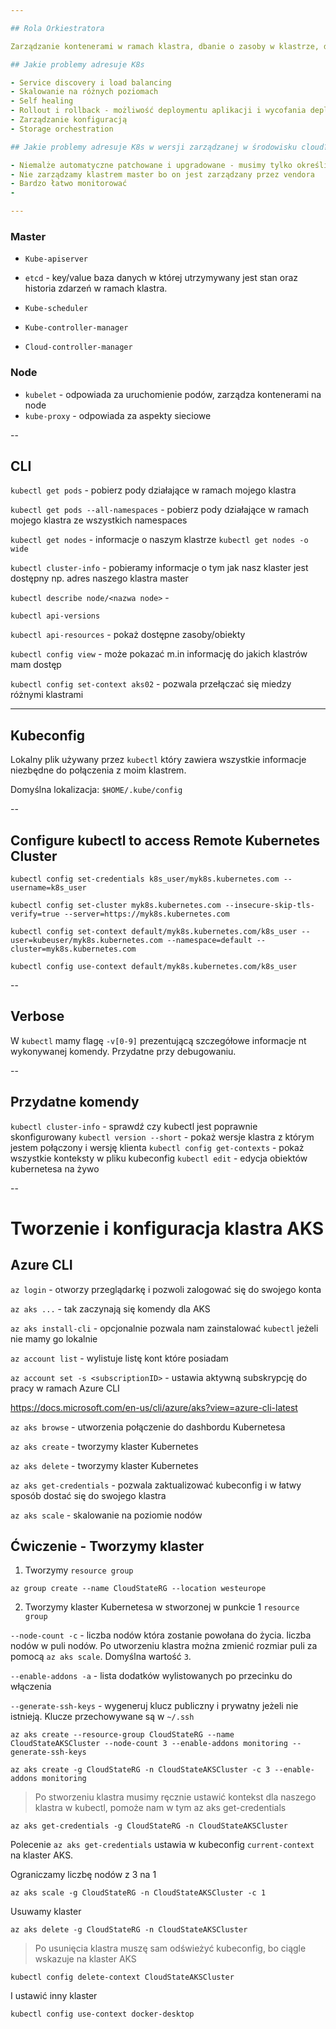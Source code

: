 ```yaml
---

## Rola Orkiestratora

Zarządzanie kontenerami w ramach klastra, dbanie o zasoby w klastrze, deployment, skalowanie, monitoring czy dostęp.

## Jakie problemy adresuje K8s

- Service discovery i load balancing
- Skalowanie na różnych poziomach
- Self healing
- Rollout i rollback - możliwość deploymentu aplikacji i wycofania deploymentu aplikacji jeżeli ten się nie powiódł. Możliwość trzymaniu kilku różnych wersji aplikacji na tym samym klastrze.
- Zarządzanie konfiguracją
- Storage orchestration

## Jakie problemy adresuje K8s w wersji zarządzanej w środowisku cloud?

- Niemalże automatyczne patchowane i upgradowane - musimy tylko określić kiedy to upgrade ma być zastosowany
- Nie zarządzamy klastrem master bo on jest zarządzany przez vendora
- Bardzo łatwo monitorować
-

---
```


### Master

- `Kube-apiserver`

- `etcd` - key/value baza danych w której utrzymywany jest stan oraz historia zdarzeń w ramach klastra.

- `Kube-scheduler`

- `Kube-controller-manager`

- `Cloud-controller-manager`

### Node

- `kubelet` - odpowiada za uruchomienie podów, zarządza kontenerami na node
- `kube-proxy` - odpowiada za aspekty sieciowe

--

## CLI

`kubectl get pods` - pobierz pody działające w ramach mojego klastra

`kubectl get pods --all-namespaces` - pobierz pody działające w ramach mojego klastra ze wszystkich namespaces

`kubectl get nodes` - informacje o naszym klastrze
`kubectl get nodes -o wide`

`kubectl cluster-info` - pobieramy informacje o tym jak nasz klaster jest dostępny np. adres naszego klastra master

`kubectl describe node/<nazwa node>` -

`kubectl api-versions`

`kubectl api-resources` - pokaż dostępne zasoby/obiekty

`kubectl config view` - może pokazać m.in informację do jakich klastrów mam dostęp

`kubectl config set-context aks02` - pozwala przełączać się miedzy różnymi klastrami

---

## Kubeconfig

Lokalny plik używany przez `kubectl` który zawiera wszystkie informacje niezbędne do połączenia z moim klastrem.

Domyślna lokalizacja: `$HOME/.kube/config`

--

## Configure kubectl to access Remote Kubernetes Cluster

`kubectl config set-credentials k8s_user/myk8s.kubernetes.com --username=k8s_user`

`kubectl config set-cluster myk8s.kubernetes.com --insecure-skip-tls-verify=true --server=https://myk8s.kubernetes.com`

`kubectl config set-context default/myk8s.kubernetes.com/k8s_user --user=kubeuser/myk8s.kubernetes.com --namespace=default --cluster=myk8s.kubernetes.com`

`kubectl config use-context default/myk8s.kubernetes.com/k8s_user`

--

## Verbose

W `kubectl` mamy flagę `-v[0-9]` prezentującą szczegółowe informacje nt wykonywanej komendy. Przydatne przy debugowaniu.

--

## Przydatne komendy

`kubectl cluster-info` - sprawdź czy kubectl jest poprawnie skonfigurowany
`kubectl version --short` - pokaż wersje klastra z którym jestem połączony i wersję klienta
`kubectl config get-contexts` - pokaż wszystkie konteksty w pliku kubeconfig
`kubectl edit` - edycja obiektów kubernetesa na żywo

--

# Tworzenie i konfiguracja klastra AKS

## Azure CLI

`az login` - otworzy przeglądarkę i pozwoli zalogować się do swojego konta

`az aks ...` - tak zaczynają się komendy dla AKS

`az aks install-cli` - opcjonalnie pozwala nam zainstalować `kubectl` jeżeli nie mamy go lokalnie

`az account list` - wylistuje listę kont które posiadam

`az account set -s <subscriptionID>` - ustawia aktywną subskrypcję do pracy w ramach Azure CLI

https://docs.microsoft.com/en-us/cli/azure/aks?view=azure-cli-latest

`az aks browse` - utworzenia połączenie do dashbordu Kubernetesa

`az aks create` - tworzymy klaster Kubernetes

`az aks delete` - tworzymy klaster Kubernetes

`az aks get-credentials` - pozwala zaktualizować kubeconfig i w łatwy sposób dostać się do swojego klastra

`az aks scale` - skalowanie na poziomie nodów

## Ćwiczenie - Tworzymy klaster

1. Tworzymy `resource group`

`az group create --name CloudStateRG --location westeurope`

2. Tworzymy klaster Kubernetesa w stworzonej w punkcie 1 `resource group`

`--node-count -c` - liczba nodów która zostanie powołana do życia. liczba nodów w puli nodów. Po utworzeniu klastra można zmienić rozmiar puli za pomocą `az aks scale`. Domyślna wartość `3`.

`--enable-addons -a` - lista dodatków wylistowanych po przecinku do włączenia

`--generate-ssh-keys` - wygeneruj klucz publiczny i prywatny jeżeli nie istnieją. Klucze przechowywane są w `~/.ssh`

`az aks create --resource-group CloudStateRG --name CloudStateAKSCluster --node-count 3 --enable-addons monitoring --generate-ssh-keys`

`az aks create -g CloudStateRG -n CloudStateAKSCluster -c 3 --enable-addons monitoring`

> Po stworzeniu klastra musimy ręcznie ustawić kontekst dla naszego klastra w kubectl, pomoże nam w tym az aks get-credentials

`az aks get-credentials -g CloudStateRG -n CloudStateAKSCluster`

Polecenie `az aks get-credentials` ustawia w kubeconfig `current-context` na klaster AKS.

Ograniczamy liczbę nodów z 3 na 1

`az aks scale -g CloudStateRG -n CloudStateAKSCluster -c 1`

Usuwamy klaster

`az aks delete -g CloudStateRG -n CloudStateAKSCluster`

> Po usunięcia klastra muszę sam odświeżyć kubeconfig, bo ciągle wskazuje na klaster AKS

`kubectl config delete-context CloudStateAKSCluster`

I ustawić inny klaster

`kubectl config use-context docker-desktop`
